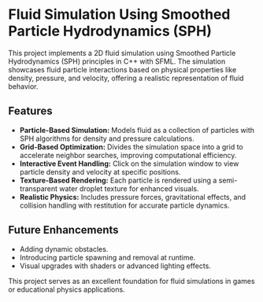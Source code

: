 # Fluid Simulation Using Smoothed Particle Hydrodynamics (SPH)

This project implements a 2D fluid simulation using Smoothed Particle Hydrodynamics (SPH) principles in C++ with SFML. The simulation showcases fluid particle interactions based on physical properties like density, pressure, and velocity, offering a realistic representation of fluid behavior.

## Features
- **Particle-Based Simulation:** Models fluid as a collection of particles with SPH algorithms for density and pressure calculations.
- **Grid-Based Optimization:** Divides the simulation space into a grid to accelerate neighbor searches, improving computational efficiency.
- **Interactive Event Handling:** Click on the simulation window to view particle density and velocity at specific positions.
- **Texture-Based Rendering:** Each particle is rendered using a semi-transparent water droplet texture for enhanced visuals.
- **Realistic Physics:** Includes pressure forces, gravitational effects, and collision handling with restitution for accurate particle dynamics.

## Future Enhancements
- Adding dynamic obstacles.
- Introducing particle spawning and removal at runtime.
- Visual upgrades with shaders or advanced lighting effects.

This project serves as an excellent foundation for fluid simulations in games or educational physics applications.
